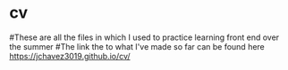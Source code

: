 # cv
#These are all the files in which I used to practice learning front end over the summer
#The link the to what I've made so far can be found here https://jchavez3019.github.io/cv/
